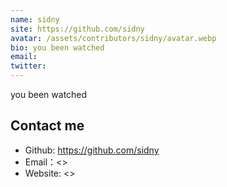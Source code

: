 ```yaml
---
name: sidny
site: https://github.com/sidny
avatar: /assets/contributors/sidny/avatar.webp
bio: you been watched
email: 
twitter: 
---
```


you been watched

## Contact me

- Github: <https://github.com/sidny>
- Email：<>
- Website: <>
